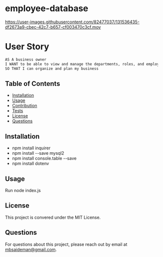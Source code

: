 # employee-database

https://user-images.githubusercontent.com/82477037/131536435-df2673a9-cbec-42c7-b657-cf003470c3cf.mov

# User Story

```md
AS A business owner
I WANT to be able to view and manage the departments, roles, and employees in my company
SO THAT I can organize and plan my business
```

## Table of Contents

- [Installation](#installation)
- [Usage](#usage)
- [Contribution](#contribution)
- [Tests](#tests)
- [License](#license)
- [Questions](#questions)

## Installation

- npm install inquirer
- npm install --save mysql2
- npm install console.table --save
- npm install dotenv

## Usage

Run node index.js

## License

This project is convered under the MIT License.

## Questions

For questions about this project, please reach out by email at mbsaideman@gmail.com.

